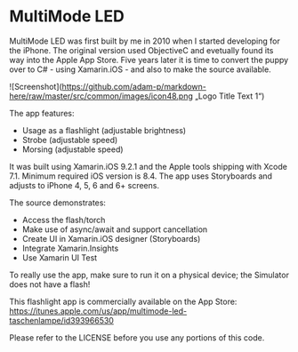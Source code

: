 # MultiMode LED

MultiMode LED was first built by me in 2010 when I started developing for the iPhone. 
The original version used ObjectiveC and evetually found its way into the Apple App Store.
Five years later it is time to convert the puppy over to C# - using Xamarin.iOS - and also to make the source available.

![Screenshot](https://github.com/adam-p/markdown-here/raw/master/src/common/images/icon48.png „Logo Title Text 1“)

The app features:

* Usage as a flashlight (adjustable brightness)
* Strobe (adjustable speed)
* Morsing (adjustable speed)

It was built using Xamarin.iOS 9.2.1 and the Apple tools shipping with Xcode 7.1.
Minimum required iOS version is 8.4. The app uses Storyboards and adjusts to iPhone 4, 5, 6 and 6+ screens.

The source demonstrates:

* Access the flash/torch
* Make use of async/await and support cancellation
* Create UI in Xamarin.iOS designer (Storyboards)
* Integrate Xamarin.Insights
* Use Xamarin UI Test

To really use the app, make sure to run it on a physical device; the Simulator does not have a flash!

This flashlight app is commercially available on the App Store: https://itunes.apple.com/us/app/multimode-led-taschenlampe/id393966530

Please refer to the LICENSE before you use any portions of this code.
